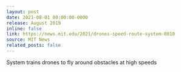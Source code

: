 ```yaml
---
layout: post
date: 2021-08-01 00:00:00-0000
release: August 2019
inline: false
link: https://news.mit.edu/2021/drones-speed-route-system-0810
source: MIT News
related_posts: false
---
```


System trains drones to fly around obstacles at high speeds